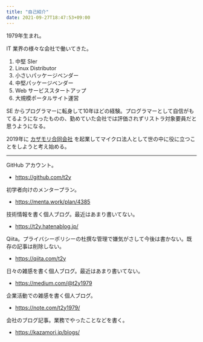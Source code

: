 ```yaml
---
title: "自己紹介"
date: 2021-09-27T18:47:53+09:00
---
```


1979年生まれ。

IT 業界の様々な会社で働いてきた。

1. 中堅 SIer
1. Linux Distributor
1. 小さいパッケージベンダー
1. 中堅パッケージベンダー
1. Web サービススタートアップ
1. 大規模ポータルサイト運営

SE からプログラマーに転身して10年ほどの経験。プログラマーとして自信がもてるようになったものの、勤めていた会社では評価されずリストラ対象要員だと思うようになる。

2019年に [カザモリ合同会社](https://kazamori.jp/) を起業してマイクロ法人として世の中に役に立つことをしようと考え始める。

---

GitHub アカウント。

* https://github.com/t2y

初学者向けのメンタープラン。

* https://menta.work/plan/4385

技術情報を書く個人ブログ。最近はあまり書いてない。

* https://t2y.hatenablog.jp/

Qiita。プライバシーポリシーの杜撰な管理で嫌気がさして今後は書かない。既存の記事は削除しない。

* https://qiita.com/t2y

日々の雑感を書く個人ブログ。最近はあまり書いてない。

* https://medium.com/@t2y1979

企業活動での雑感を書く個人ブログ。

* https://note.com/t2y1979/

会社のブログ記事。業務でやったことなどを書く。

* https://kazamori.jp/blogs/
